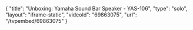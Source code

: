 {
    "title": "Unboxing: Yamaha Sound Bar Speaker - YAS-106",
    "type": "solo",
    "layout": "iframe-static",
    "videoId": "69863075",
    "url": "\/tvpembed\/69863075"
}